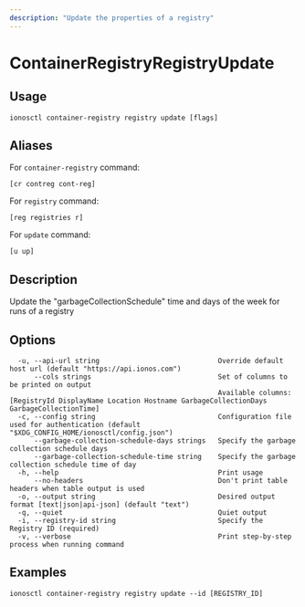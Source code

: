 ```yaml
---
description: "Update the properties of a registry"
---
```


# ContainerRegistryRegistryUpdate

## Usage

```text
ionosctl container-registry registry update [flags]
```

## Aliases

For `container-registry` command:

```text
[cr contreg cont-reg]
```

For `registry` command:

```text
[reg registries r]
```

For `update` command:

```text
[u up]
```

## Description

Update the "garbageCollectionSchedule" time and days of the week for runs of a registry

## Options

```text
  -u, --api-url string                             Override default host url (default "https://api.ionos.com")
      --cols strings                               Set of columns to be printed on output 
                                                   Available columns: [RegistryId DisplayName Location Hostname GarbageCollectionDays GarbageCollectionTime]
  -c, --config string                              Configuration file used for authentication (default "$XDG_CONFIG_HOME/ionosctl/config.json")
      --garbage-collection-schedule-days strings   Specify the garbage collection schedule days
      --garbage-collection-schedule-time string    Specify the garbage collection schedule time of day
  -h, --help                                       Print usage
      --no-headers                                 Don't print table headers when table output is used
  -o, --output string                              Desired output format [text|json|api-json] (default "text")
  -q, --quiet                                      Quiet output
  -i, --registry-id string                         Specify the Registry ID (required)
  -v, --verbose                                    Print step-by-step process when running command
```

## Examples

```text
ionosctl container-registry registry update --id [REGISTRY_ID]
```

